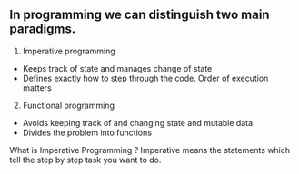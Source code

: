 ## In programming we can distinguish two main paradigms.

 1. Imperative programming
 - Keeps track of state and manages change of state
 - Defines exactly how to step through the code. Order of execution matters

 2. Functional programming
-   Avoids keeping track of and changing state and mutable data.
-   Divides the problem into functions


What is Imperative Programming ?
Imperative means the statements which tell the step by step task you want to do.

<!--stackedit_data:
eyJoaXN0b3J5IjpbLTExNTA0MTIxMTYsOTA3MTI3NjczLC0yMD
g4NzQ2NjEyLDIwMzk2MzU2MiwtNzEwNTI4NzAsLTE3NDYyNTgz
MTMsLTEwMzQzNTY1MTcsMTQyODk5NzcyOCwtNjU0MjExNjEwLD
Y0NTExOTg4MywtODU5NTQ0NDE5LDk2NTYzNzQ3MywtMTM4MjEx
NTM0MSwzMDg3MzA1MzksLTEzNDIyMzIxOCw4MTkxNTUxODAsLT
E2ODU5NDQ1MTIsODQxNzE4NjIyLDYxNDYwMTU4OCwxNjk1NDc1
OTMxXX0=
-->